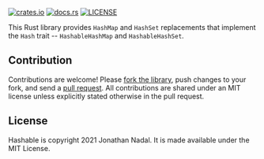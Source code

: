 [![crates.io](https://img.shields.io/crates/v/hashable.svg)](https://crates.io/crates/hashable)
[![docs.rs](https://docs.rs/hashable/badge.svg)](https://docs.rs/hashable)
[![LICENSE](https://img.shields.io/crates/l/hashable.svg)](https://github.com/jonnadal/hashable/blob/master/LICENSE)

This Rust library provides `HashMap` and `HashSet` replacements that implement
the `Hash` trait -- `HashableHashMap` and `HashableHashSet`.

## Contribution

Contributions are welcome! Please [fork the
library](https://github.com/jonnadal/hashable/fork), push changes to your
fork, and send a [pull
request](https://help.github.com/articles/creating-a-pull-request-from-a-fork/).
All contributions are shared under an MIT license unless explicitly stated
otherwise in the pull request.

## License

Hashable is copyright 2021 Jonathan Nadal. It is made available under the MIT
License.
